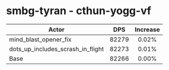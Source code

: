 # smbg-tyran - cthun-yogg-vf
| Actor | DPS | Increase |
|---|:---:|:---:|
|mind_blast_opener_fix|82279|0.02%|
|dots_up_includes_scrash_in_flight|82273|0.01%|
|Base|82266|0.00%|
